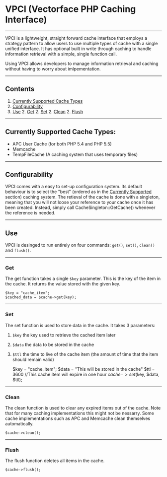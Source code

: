 # VPCI (Vectorface PHP Caching Interface)
---

VPCI is a lightweight, straight forward cache interface that employs a strategy pattern to allow users to use multiple types of cache with a single unified interface.  It has optional built in write through caching to handle information retrieval with a simple, single function call.

Using VPCI allows developers to manage information retrieval and caching without having to worry about imlpementation.

---

## Contents

1. [Currently Supported Cache Types](#currently-supported-cache-types)
1. [Configurability](#configurability)
1. [Use](#use)
	2. [Get](#get)
	2. [Set](#set)
	2. [Clean](#clean)
	2. [Flush](#flush)

---

## Currently Supported Cache Types:

* APC User Cache (for both PHP 5.4 and PHP 5.5)
* Memcache
* TempFileCache (A caching system that uses temporary files)

---

## Configurability

VPCI comes with a easy to set-up configuration system.  Its default behaviour is to select the "best" (ordered as in the [Currently Supported](#currently-supported-cache-types) section) caching system.  The retieval of the cache is done with a singleton, meaning that you will not loose your reference to your cache once it has been created.  Instead, simply call CacheSingleton::GetCache() whenever the reference is needed.

---

## Use

VPCI is desinged to run entirely on four commands: `get()`, `set()`, `clean()` and `flush()`.

---

### Get

The get function takes a single `$key` parameter.  This is the key of the item in the cache.  It returns the value stored with the given key.

	$key = "cache_item";
	$cached_data = $cache->get(key);

---

### Set

The set function is used to store data in the cache.  It takes 3 parameters:

1. `$key` the key used to retrieve the cached item later
1. `$data` the data to be stored in the cache
1. `$ttl` the time to live of the cache item (the amount of time that the item should remain valid)

	$key = "cache_item";
	$data = "This will be stored in the cache"
	$ttl = 3600 //This cache item will expire in one hour
	$cache->set($key, $data, $ttl);

---

### Clean

The clean function is used to clear any expired items out of the cache.  Note that for many caching implementations this might not be nessarry.  Some cache implementations such as APC and Memcache clean themselves automatically.

	$cache->clean();

---

### Flush

The flush function deletes all items in the cache.

	$cache->flush();